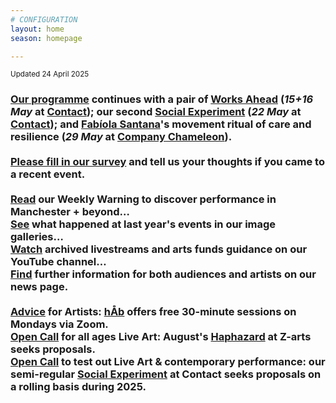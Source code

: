 ```yaml
---
# CONFIGURATION
layout: home
season: homepage

---
```

<small>Updated 24 April 2025</small>        
### [Our programme](/current/2025) continues with a pair of [Works Ahead](/current/2025-worksahead) (*15+16 May* at <a href="https://contactmcr.com" target="_blank">Contact</a>); our second [Social Experiment](/socialexperiment) (*22 May* at <a href="https://contactmcr.com" target="_blank">Contact</a>); and [Fabíola Santana](/current/2025/santana)'s movement ritual of care and resilience (*29 May* at <a href="https://companychameleon.com/contact" target="_blank">Company Chameleon</a>).<br><br><a href="https://www.illuminate-data.org.uk/survey/gnwmcx" target="_blank">Please fill in our survey</a> and tell us your thoughts if you came to a recent event.<br><br><a href="https://wordofwarning.posthaven.com" target="_blank">Read</a> our Weekly Warning to discover performance in Manchester + beyond…<br>[See](/galleries) what happened at last year's events in our image galleries…<br><a href="https://youtube.com/@warnmcr" target="_blank">Watch</a> archived livestreams and arts funds guidance on our YouTube channel…<br>[Find](/news) further information for both audiences and artists on our news page.<br><br>[Advice](/hab/advice) for Artists: [hÅb](/hab) offers free 30-minute sessions on Mondays via Zoom.<br><a href="https://haphazard.posthaven.com" target="_blank">Open Call</a> for all ages Live Art: August's [Haphazard](/hab/haphazard) at Z-arts seeks proposals.<br><a href="https://socialexperiment.posthaven.com" target="_blank">Open Call</a> to test out Live Art & contemporary performance: our semi-regular [Social Experiment](/socialexperiment) at Contact seeks proposals on a rolling basis during 2025.
